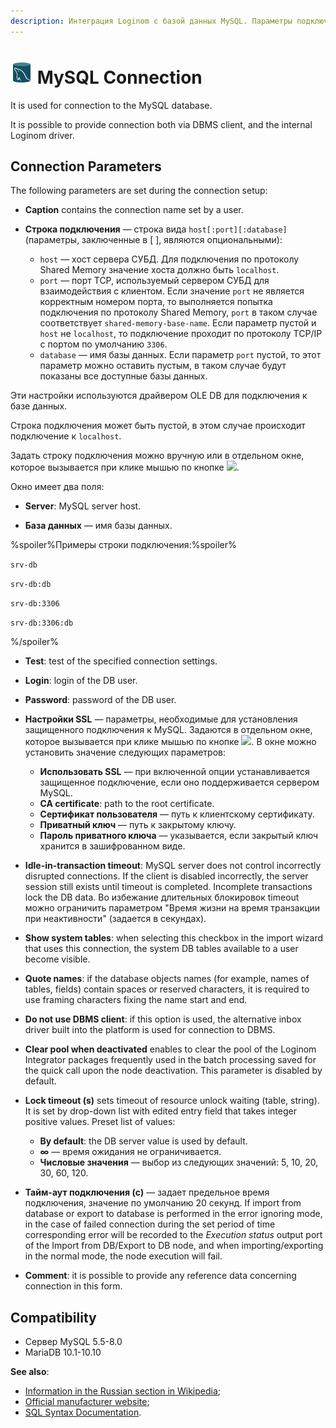 ```yaml
---
description: Интеграция Loginom с базой данных MySQL. Параметры подключения. Совместимость.
---
```

# ![ ](./../../../images/icons/common/data-sources/db-mysql_default.svg) MySQL Connection

It is used for connection to the MySQL database.

It is possible to provide connection both via DBMS client, and the internal Loginom driver.

## Connection Parameters

The following parameters are set during the connection setup:

* **Caption** contains the connection name set by a user.
* **Строка подключения** — строка вида `host[:port][:database]` (параметры, заключенные в [ ], являются опциональными):

   * `host` — хост сервера СУБД. Для подключения по протоколу Shared Memory значение хоста должно быть `localhost`.
   * `port` — порт TCP, используемый сервером СУБД для взаимодействия с клиентом.  Если значение `port` не является корректным номером порта, то выполняется попытка подключения по протоколу Shared Memory, `port` в таком случае соответствует `shared-memory-base-name`. Если параметр пустой и `host` не `localhost`, то подключение проходит по протоколу TCP/IP с портом по умолчанию `3306`.
   * `database` — имя базы данных. Если параметр `port` пустой, то этот параметр можно оставить пустым, в таком случае будут показаны все доступные базы данных.

Эти настройки используются драйвером OLE DB для подключения к базе данных.

Строка подключения может быть пустой, в этом случае происходит подключение к `localhost`.

Задать строку подключения можно вручную или в отдельном окне, которое вызывается при клике мышью по кнопке ![ ](./../../../images/extjs-theme/form/open-trigger/open-trigger_default.svg).

Окно имеет два поля:

* **Server**: MySQL server host.

* **База данных** — имя базы данных.

%spoiler%Примеры строки подключения:%spoiler%

`srv-db`

`srv-db:db`

`srv-db:3306`

`srv-db:3306:db`

%/spoiler%

* **Test**: test of the specified connection settings.
* **Login**: login of the DB user.
* **Password**: password of the DB user.

* **Настройки SSL** — параметры, необходимые для установления защищенного подключения к MySQL. Задаются в отдельном окне, которое вызывается при клике мышью по кнопке ![ ](./../../../images/extjs-theme/form/open-trigger/open-trigger_default.svg). В окне можно установить значение следующих параметров:

   * **Использовать SSL** — при включенной опции устанавливается защищенное подключение, если оно поддерживается сервером MySQL.
   * **CA certificate**: path to the root certificate.
   * **Сертификат пользователя** — путь к клиентскому сертификату.
   * **Приватный ключ** — путь к закрытому ключу.
   * **Пароль приватного ключа** — указывается, если закрытый ключ хранится в зашифрованном виде.

* **Idle-in-transaction timeout**: MySQL server does not control incorrectly disrupted connections. If the client is disabled incorrectly, the server session still exists until timeout is completed. Incomplete transactions lock the DB data. Во избежание длительных блокировок timeout можно ограничить параметром "Время жизни на время транзакции при неактивности" (задается в секундах).
* **Show system tables**: when selecting this checkbox in the import wizard that uses this connection, the system DB tables available to a user become visible.
* **Quote names**: if the database objects names (for example, names of tables, fields) contain spaces or reserved characters, it is required to use framing characters fixing the name start and end.
* **Do not use DBMS client**: if this option is used, the alternative inbox driver built into the platform is used for connection to DBMS.
* **Clear pool when deactivated** enables to clear the pool of the Loginom Integrator packages frequently used in the batch processing saved for the quick call upon the node deactivation. This parameter is disabled by default.
* **Lock timeout (s)** sets timeout of resource unlock waiting (table, string). It is set by drop-down list with edited entry field that takes integer positive values. Preset list of values:
   * **By default**: the DB server value is used by default.
   * **∞** — время ожидания не ограничивается.
   * **Числовые значения** — выбор из следующих значений: 5, 10, 20, 30, 60, 120.
* **Тайм-аут подключения (c)** — задает предельное время подключения, значение по умолчанию 20 секунд. If import from database or export to database is performed in the error ignoring mode, in the case of failed connection during the set period of time corresponding error will be recorded to the *Execution status* output port of the Import from DB/Export to DB node, and when importing/exporting in the normal mode, the node execution will fail.
* **Comment**: it is possible to provide any reference data concerning connection in this form.

## Compatibility

* Сервер MySQL 5.5-8.0
* MariaDB 10.1-10.10

**See also**:

* [Information in the Russian section in Wikipedia](https://ru.wikipedia.org/wiki/MySQL);
* [Official manufacturer website](https://www.mysql.com/);
* [SQL Syntax Documentation](https://dev.mysql.com/doc/refman/8.0/en/sql-statements.html).
